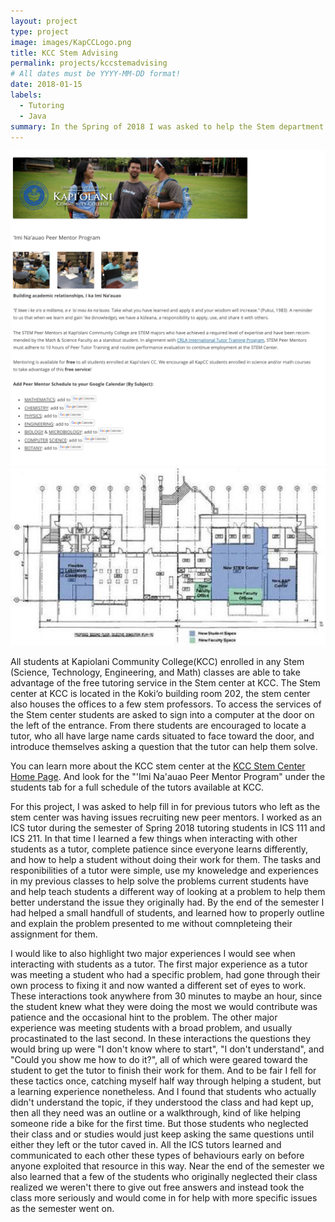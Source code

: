 ```yaml
---
layout: project
type: project
image: images/KapCCLogo.png
title: KCC Stem Advising
permalink: projects/kccstemadvising
# All dates must be YYYY-MM-DD format!
date: 2018-01-15
labels:
  - Tutoring
  - Java
summary: In the Spring of 2018 I was asked to help the Stem department at Kapiolani Community College(KCC) to increase the number of available tutors for Computer Science. 
---
```


<img class="ui image" src="../images/KCCStemCite.png">
<img class="ui medium right floated rounded image" src="../images/StemCenterLayout.jpg">

All students at Kapiolani Community College(KCC) enrolled in any Stem (Science, Technology, Engineering, and Math) classes are able to take advantage of the free tutoring service in the Stem center at KCC. The Stem center at KCC is located in the Koki‘o building room 202, the stem center also houses the offices to a few stem professors. To access the services of the Stem center students are asked to sign into a computer at the door on the left of the entrance. From there students are encouraged to locate a tutor, who all have large name cards situated to face toward the door, and introduce themselves asking a question that the tutor can help them solve. 

You can learn more about the KCC stem center at the [KCC Stem Center Home Page](http://stem.kapiolani.hawaii.edu/the-stem-center/). And look for the "'Imi Na'auao Peer Mentor Program" under the students tab for a full schedule of the tutors available at KCC.

For this project, I was asked to help fill in for previous tutors who left as the stem center was having issues recruiting new peer mentors. I worked as an ICS tutor during the semester of Spring 2018 tutoring students in ICS 111 and ICS 211. In that time I learned a few things when interacting with other students as a tutor, complete patience since everyone learns differently, and how to help a student without doing their work for them. The tasks and responibilities of a tutor were simple, use my knoweledge and experiences in my previous classes to help solve the problems current students have and help teach students a different way of looking at a problem to help them better understand the issue they originally had. By the end of the semester I had helped a small handfull of students, and learned how to properly outline and explain the problem presented to me without comnpleteing their assignment for them.

I would like to also highlight two major experiences I would see when interacting with students as a tutor. The first major experience as a tutor was meeting a student who had a specific problem, had gone through their own process to fixing it and now wanted a different set of eyes to work. These interactions took anywhere from 30 minutes to maybe an hour, since the student knew what they were doing the most we would contribute was patience and the occasional hint to the problem. The other major experience was meeting students with a broad problem, and usually procastinated to the last second. In these interactions the questions they would bring up were "I don't know where to start", "I don't understand", and "Could you show me how to do it?", all of which were geared toward the student to get the tutor to finish their work for them. And to be fair I fell for these tactics once, catching myself half way through helping a student, but a learning experience nonetheless. And I found that students who actually didn't understand the topic, if they understood the class and had kept up, then all they need was an outline or a walkthrough, kind of like helping someone ride a bike for the first time. But those students who neglected their class and or studies would just keep asking the same questions until either they left or the tutor caved in. All the ICS tutors learned and communicated to each other these types of behaviours early on before anyone exploited that resource in this way. Near the end of the semester we also learned that a few of the students who originally neglected their class realized we weren't there to give out free answers and instead took the class more seriously and would come in for help with more specific issues as the semester went on. 

